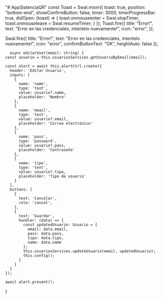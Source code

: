  "# AppSistenciaQR" 
const Toast = Swal.mixin({
        toast: true,
        position: "bottom-end",
        showConfirmButton: false,
        timer: 3000,
        timerProgressBar: true,
        didOpen: (toast) => {
          toast.onmouseenter = Swal.stopTimer;
          toast.onmouseleave = Swal.resumeTimer;
        }
      });
      Toast.fire({
        title: "Error!",
        text: "Error en las credenciales, intentelo nuevamente!",
        icon: "error",
      });

Swal.fire({
        title: "Error!",
        text: "Error en las credenciales, intentelo nuevamente!",
        icon: "error",
        confirmButtonText: "OK",
        heightAuto: false
      });



      async editarUser(email: string) {
    const usuario = this.usuariosServices.getUsuarioByEmail(email);

    const alert = await this.alertCtrl.create({
      header: 'Editar Usuario',
      inputs: [
        {
          name: 'name',
          type: 'text',
          value: usuario?.name,
          placeholder: 'Nombre'
        },
        {
          name: 'email',
          type: 'text',
          value: usuario?.email,
          placeholder: 'Correo electrónico'
        },
        {
          name: 'pass',
          type: 'password',
          value: usuario?.pass,
          placeholder: 'Contraseña'
        },
        {
          name: 'tipo',
          type: 'text',
          value: usuario?.tipo,
          placeholder: 'Tipo de usuario'
        }
      ],
      buttons: [
        {
          text: 'Cancelar',
          role: 'cancel',
        },
        {
          text: 'Guardar',
          handler: (data) => {
            const updatedUsuario: Usuario = {
              email: data.email,
              pass: data.pass,
              tipo: data.tipo,
              name: data.name
            };
            this.usuariosServices.updateUsuario(email, updatedUsuario);
            this.config();  
          }
        }
      ]
    });

    await alert.present();
  }